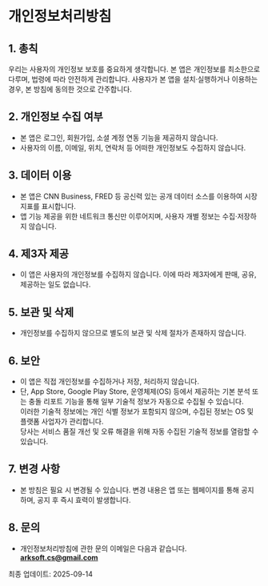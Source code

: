 # 개인정보처리방침

## 1. 총칙
우리는 사용자의 개인정보 보호를 중요하게 생각합니다. 본 앱은 개인정보를 최소한으로 다루며, 법령에 따라 안전하게 관리합니다. 사용자가 본 앱을 설치·실행하거나 이용하는 경우, 본 방침에 동의한 것으로 간주합니다.

## 2. 개인정보 수집 여부
- 본 앱은 로그인, 회원가입, 소셜 계정 연동 기능을 제공하지 않습니다.  
- 사용자의 이름, 이메일, 위치, 연락처 등 어떠한 개인정보도 수집하지 않습니다.  

## 3. 데이터 이용
- 본 앱은 CNN Business, FRED 등 공신력 있는 공개 데이터 소스를 이용하여 시장 지표를 표시합니다.  
- 앱 기능 제공을 위한 네트워크 통신만 이루어지며, 사용자 개별 정보는 수집·저장하지 않습니다.  

## 4. 제3자 제공
- 이 앱은 사용자의 개인정보를 수집하지 않습니다. 이에 따라 제3자에게 판매, 공유, 제공하는 일도 없습니다. 

## 5. 보관 및 삭제
- 개인정보를 수집하지 않으므로 별도의 보관 및 삭제 절차가 존재하지 않습니다.  

## 6. 보안
- 이 앱은 직접 개인정보를 수집하거나 저장, 처리하지 않습니다.  
- 단, App Store, Google Play Store, 운영체제(OS) 등에서 제공하는 기본 분석 또는 충돌 리포트 기능을 통해 일부 기술적 정보가 자동으로 수집될 수 있습니다.  
이러한 기술적 정보에는 개인 식별 정보가 포함되지 않으며, 수집된 정보는 OS 및 플랫폼 사업자가 관리합니다.  
당사는 서비스 품질 개선 및 오류 해결을 위해 자동 수집된 기술적 정보를 열람할 수 있습니다.

## 7. 변경 사항
- 본 방침은 필요 시 변경될 수 있습니다. 변경 내용은 앱 또는 웹페이지를 통해 공지하며, 공지 후 즉시 효력이 발생합니다.  

## 8. 문의
- 개인정보처리방침에 관한 문의 이메일은 다음과 같습니다.
**arksoft.cs@gmail.com**


최종 업데이트: 2025-09-14